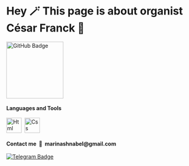 # Hey 🪄 This page is about organist César Franck 🎹
<a href="https://ssshnabel.github.io/Cesar-Franck/">
  <img src="https://img.shields.io/badge/See the result-ff69b4" width="150" alt="GitHub Badge"/>
</a>
<br>
<br>
<b>Languages and Tools</b>
<br>
<br>
<div>
  <img src="https://cdn.jsdelivr.net/gh/devicons/devicon/icons/html5/html5-original-wordmark.svg" alt="Html" width="40" height="40"/>&nbsp;
  <img src="https://cdn.jsdelivr.net/gh/devicons/devicon/icons/css3/css3-original-wordmark.svg" alt="Css" width="40" height="40"/>&nbsp;
</div>
<br>
<b>Contact me &nbsp;💬&nbsp; marinashnabel@gmail.com</b>
<br>
<br>
<a href="https://t.me/shnabelll">
  <img src="https://img.shields.io/badge/Telegram-informational?logo=telegram&logoColor=white&style=for-the-badge" alt="Telegram Badge"/>
</a>
